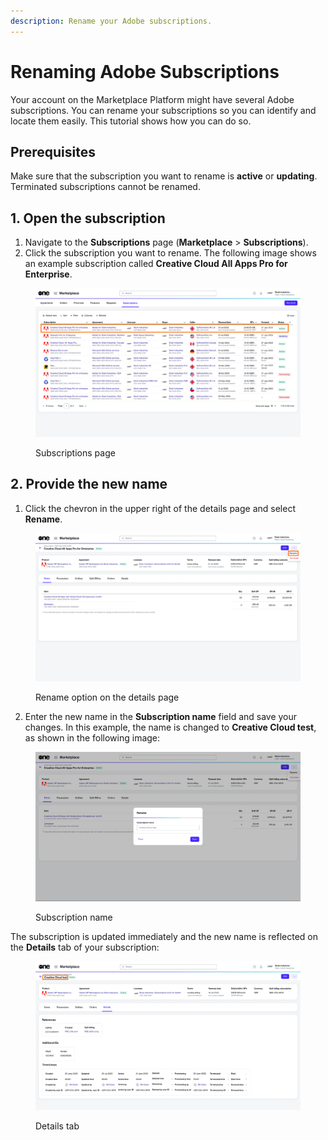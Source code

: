 ```yaml
---
description: Rename your Adobe subscriptions.
---
```


# Renaming Adobe Subscriptions

Your account on the Marketplace Platform might have several Adobe subscriptions. You can rename your subscriptions so you can identify and locate them easily. This tutorial shows how you can do so.

## Prerequisites

Make sure that the subscription you want to rename is **active** or **updating**. Terminated subscriptions cannot be renamed.

## 1. Open the subscription <a href="#section-viewing-subscriptions" id="section-viewing-subscriptions"></a>

1. Navigate to the **Subscriptions** page (**Marketplace** > **Subscriptions**).&#x20;
2. Click the subscription you want to rename. The following image shows an example subscription called **Creative Cloud All Apps Pro for Enterprise**.

<figure><img src="../../../.gitbook/assets/Rename.png" alt=""><figcaption><p>Subscriptions page</p></figcaption></figure>

## 2. Provide the new name <a href="#section-renaming-a-subscription" id="section-renaming-a-subscription"></a>

1. Click the chevron in the upper right of the details page and select **Rename**.

<figure><img src="../../../.gitbook/assets/Rename1.png" alt=""><figcaption><p>Rename option on the details page</p></figcaption></figure>

2. Enter the new name in the **Subscription name** field and save your changes. In this example, the name is changed to **Creative Cloud test**, as shown in the following image:

<figure><img src="../../../.gitbook/assets/image (7).png" alt=""><figcaption><p>Subscription name</p></figcaption></figure>

The subscription is updated immediately and the new name is reflected on the **Details** tab of your subscription:

<figure><img src="../../../.gitbook/assets/Name.png" alt=""><figcaption><p>Details tab</p></figcaption></figure>
